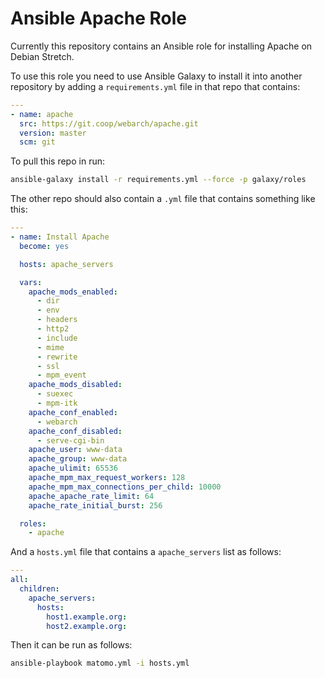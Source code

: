 # Ansible Apache Role

Currently this repository contains an Ansible role for installing Apache on Debian Stretch. 

To use this role you need to use Ansible Galaxy to install it into another repository by adding a `requirements.yml` file in that repo that contains:

```yml
---
- name: apache
  src: https://git.coop/webarch/apache.git
  version: master
  scm: git
```

To pull this repo in run:

```bash
ansible-galaxy install -r requirements.yml --force -p galaxy/roles 
```

The other repo should also contain a `.yml` file that contains something like this:

```yml
---
- name: Install Apache
  become: yes

  hosts: apache_servers

  vars:
    apache_mods_enabled:
      - dir
      - env
      - headers
      - http2
      - include
      - mime
      - rewrite
      - ssl
      - mpm_event
    apache_mods_disabled:
      - suexec
      - mpm-itk
    apache_conf_enabled:
      - webarch
    apache_conf_disabled:
      - serve-cgi-bin
    apache_user: www-data
    apache_group: www-data
    apache_ulimit: 65536
    apache_mpm_max_request_workers: 128
    apache_mpm_max_connections_per_child: 10000
    apache_apache_rate_limit: 64
    apache_rate_initial_burst: 256

  roles:
    - apache
```

And a `hosts.yml` file that contains a `apache_servers` list as follows: 

```yml
---
all:
  children:
    apache_servers:
      hosts:
        host1.example.org:
        host2.example.org:
```

Then it can be run as follows:

```bash
ansible-playbook matomo.yml -i hosts.yml
``` 

